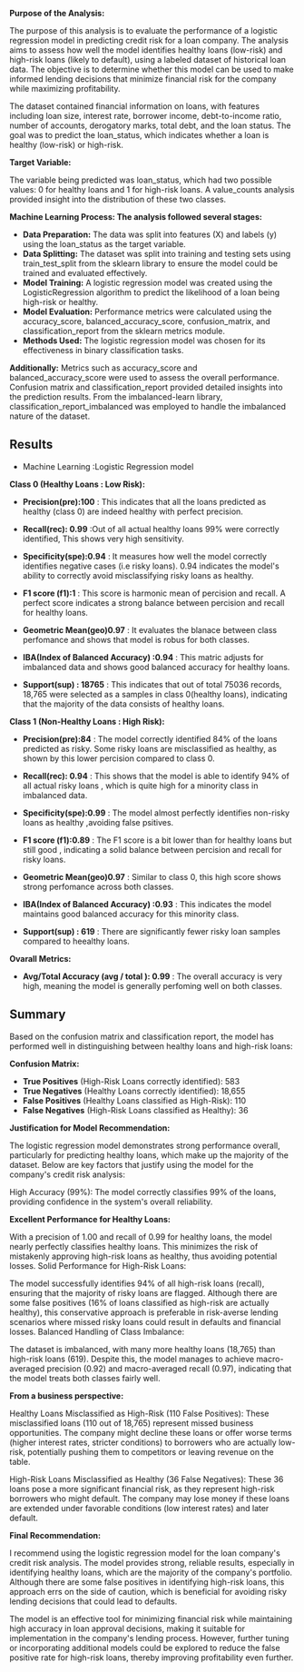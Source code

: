 **Purpose of the Analysis:**

The purpose of this analysis is to evaluate the performance of a logistic regression model in predicting credit risk for a loan company. The analysis aims to assess how well the model identifies healthy loans (low-risk) and high-risk loans (likely to default), using a labeled dataset of historical loan data. The objective is to determine whether this model can be used to make informed lending decisions that minimize financial risk for the company while maximizing profitability.

The dataset contained financial information on loans, with features including loan size, interest rate, borrower income, debt-to-income ratio, number of accounts, derogatory marks, total debt, and the loan status. The goal was to predict the loan_status, which indicates whether a loan is healthy (low-risk) or high-risk.

**Target Variable:** 

The variable being predicted was loan_status, which had two possible values: 0 for healthy loans and 1 for high-risk loans. A value_counts analysis provided insight into the distribution of these two classes.

**Machine Learning Process: The analysis followed several stages:**
- **Data Preparation:** The data was split into features (X) and labels (y) using the loan_status as the target variable.
- **Data Splitting:** The dataset was split into training and testing sets using train_test_split from the sklearn library to ensure the model could be trained and evaluated effectively.
- **Model Training:** A logistic regression model was created using the LogisticRegression algorithm to predict the likelihood of a loan being high-risk or healthy.
- **Model Evaluation:** Performance metrics were calculated using the accuracy_score, balanced_accuracy_score, confusion_matrix, and classification_report from the sklearn metrics module.
- **Methods Used:** The logistic regression model was chosen for its effectiveness in binary classification tasks.

**Additionally:**
Metrics such as accuracy_score and balanced_accuracy_score were used to assess the overall performance.
Confusion matrix and classification_report provided detailed insights into the prediction results.
From the imbalanced-learn library, classification_report_imbalanced was employed to handle the imbalanced nature of the dataset.

## Results
* Machine Learning :Logistic Regression model

**Class 0 (Healthy Loans : Low Risk):**

- **Precision(pre):100** : This indicates that all the loans predicted as healthy (class 0) are indeed healthy with perfect precision.

- **Recall(rec): 0.99** :Out of all actual healthy loans 99% were correctly identified, This shows very high sensitivity.

- **Specificity(spe):0.94** : It measures how well the model correctly identifies negative cases (i.e risky loans). 0.94 indicates the model's ability to correctly avoid misclassifying risky loans as healthy.

- **F1 score (f1):1** : This score is harmonic mean of percision and recall. A perfect score indicates a strong balance between percision and recall for healthy loans.

- **Geometric Mean(geo)0.97** : It evaluates the blanace between class perfomance and shows that model is robus for both classes.

- **IBA(Index of Balanced Accuracy) :0.94** : This matric adjusts for imbalanced data and shows good balanced accuracy for healthy loans.

- **Support(sup) : 18765** : This indicates that out of total 75036 records, 18,765 were selected as a samples in class 0(healthy loans), indicating that the majority of the data consists of healthy loans.

**Class 1 (Non-Healthy Loans : High Risk):**

- **Precision(pre):84** : The model correctly identified 84% of the loans predicted as risky. Some risky loans are misclassified as healthy, as shown by this lower percision compared to class 0.

- **Recall(rec): 0.94** : This shows that the model is able to identify 94% of all actual risky loans , which is quite high for a minority class in imbalanced data. 

- **Specificity(spe):0.99** : The model almost perfectly identifies non-risky loans as healthy ,avoiding false psitives.

- **F1 score (f1):0.89** : The F1 score is a bit lower than for healthy loans but still good , indicating a solid balance between percision and recall for risky loans.

- **Geometric Mean(geo)0.97** : Similar to class 0, this high score shows strong perfomance across both classes.

- **IBA(Index of Balanced Accuracy) :0.93** : This indicates the model maintains good balanced accuracy for this minority class.

- **Support(sup) : 619** : There are significantly fewer risky loan samples compared to heealthy loans. 

**Ovarall Metrics:**

- **Avg/Total Accuracy (avg / total ): 0.99** : The overall accuracy is very high, meaning the model is generally perfoming well on both classes.


## Summary


Based on the confusion matrix and classification report, the model has performed well in distinguishing between healthy loans and high-risk loans:

**Confusion Matrix:**

- **True Positives**  (High-Risk Loans correctly identified): 583
- **True Negatives**  (Healthy Loans correctly identified): 18,655
- **False Positives**  (Healthy Loans classified as High-Risk): 110
- **False Negatives**  (High-Risk Loans classified as Healthy): 36

**Justification for Model Recommendation:**

The logistic regression model demonstrates strong performance overall, particularly for predicting healthy loans, which make up the majority of the dataset. Below are key factors that justify using the model for the company's credit risk analysis:

High Accuracy (99%): The model correctly classifies 99% of the loans, providing confidence in the system's overall reliability.


**Excellent Performance for Healthy Loans:**

With a precision of 1.00 and recall of 0.99 for healthy loans, the model nearly perfectly classifies healthy loans. This minimizes the risk of mistakenly approving high-risk loans as healthy, thus avoiding potential losses.
Solid Performance for High-Risk Loans:

The model successfully identifies 94% of all high-risk loans (recall), ensuring that the majority of risky loans are flagged. Although there are some false positives (16% of loans classified as high-risk are actually healthy), this conservative approach is preferable in risk-averse lending scenarios where missed risky loans could result in defaults and financial losses.
Balanced Handling of Class Imbalance:

The dataset is imbalanced, with many more healthy loans (18,765) than high-risk loans (619). Despite this, the model manages to achieve macro-averaged precision (0.92) and macro-averaged recall (0.97), indicating that the model treats both classes fairly well.

**From a business perspective:**

Healthy Loans Misclassified as High-Risk (110 False Positives): These misclassified loans (110 out of 18,765) represent missed business opportunities. The company might decline these loans or offer worse terms (higher interest rates, stricter conditions) to borrowers who are actually low-risk, potentially pushing them to competitors or leaving revenue on the table.

High-Risk Loans Misclassified as Healthy (36 False Negatives): These 36 loans pose a more significant financial risk, as they represent high-risk borrowers who might default. The company may lose money if these loans are extended under favorable conditions (low interest rates) and later default.

**Final Recommendation:**

I recommend using the logistic regression model for the loan company's credit risk analysis. The model provides strong, reliable results, especially in identifying healthy loans, which are the majority of the company's portfolio. Although there are some false positives in identifying high-risk loans, this approach errs on the side of caution, which is beneficial for avoiding risky lending decisions that could lead to defaults.

The model is an effective tool for minimizing financial risk while maintaining high accuracy in loan approval decisions, making it suitable for implementation in the company's lending process. However, further tuning or incorporating additional models could be explored to reduce the false positive rate for high-risk loans, thereby improving profitability even further.






